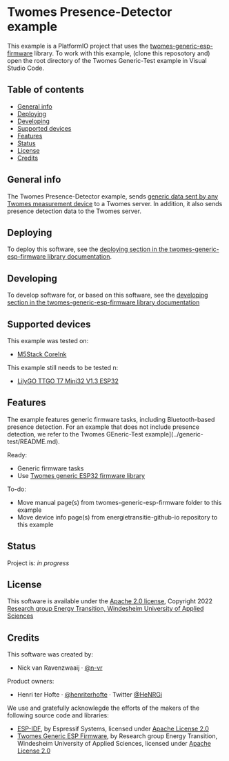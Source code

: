 # Twomes Presence-Detector example

This example is a PlatformIO project that uses the [twomes-generic-esp-firmware](https://github.com/energietransitie/twomes-generic-esp-firmware) library. To work with this example, (clone this reposotory and) open the root directory of the Twomes Generic-Test example in Visual Studio Code.

## Table of contents
* [General info](#general-info)
* [Deploying](#deploying)
* [Developing](#developing) 
* [Supported devices](#supported-devices)
* [Features](#features)
* [Status](#status)
* [License](#license)
* [Credits](#credits)

## General info
The Twomes Presence-Detector example, sends [generic data sent by any Twomes measurement device](https://github.com/energietransitie/twomes-generic-esp-firmware#readme) to a Twomes server. In addition, it also sends presence detection data to the Twomes server.

## Deploying
To deploy this software, see the [deploying section in the twomes-generic-esp-firmware library documentation](https://www.energietransitiewindesheim.nl/twomes-generic-esp-firmware/deploying/prerequisites/).

## Developing
To develop software for, or based on this software, see the [developing section in the twomes-generic-esp-firmware library documentation](https://www.energietransitiewindesheim.nl/twomes-generic-esp-firmware/developing-library-getstarted/prerequisites/)

## Supported devices
This example was tested on:
- [M5Stack CoreInk](https://github.com/m5stack/M5-CoreInk)

This example still needs to be tested n:
- [LilyGO TTGO T7 Mini32 V1.3 ESP32](https://github.com/LilyGO/ESP32-MINI-32-V1.3)

## Features
The example features generic firmware tasks, including Bluetooth-based presence detection. For an example that does not include presence detection, we refer to the Twomes GEneric-Test example](../generic-test/README.md).

Ready:
* Generic firmware tasks
* Use [Twomes generic ESP32 firmware library](https://github.com/energietransitie/twomes-generic-esp-firmware)

To-do:
* Move manual page(s) from twomes-generic-esp-firmware folder to this example
* Move device info page(s) from energietransitie-github-io repository to this example

## Status
Project is: _in progress_

## License
This software is available under the [Apache 2.0 license](./LICENSE), Copyright 2022 [Research group Energy Transition, Windesheim University of Applied Sciences](https://windesheim.nl/energietransitie) 

## Credits
This software was created by:
* Nick van Ravenzwaaij · [@n-vr](https://github.com/n-vr)

Product owners:
* Henri ter Hofte · [@henriterhofte](https://github.com/henriterhofte) · Twitter [@HeNRGi](https://twitter.com/HeNRGi)

We use and gratefully acknowlegde the efforts of the makers of the following source code and libraries:
* [ESP-IDF](https://github.com/espressif/esp-idf), by Espressif Systems, licensed under [Apache License 2.0](https://github.com/espressif/esp-idf/blob/9d34a1cd42f6f63b3c699c3fe8ec7216dd56f36a/LICENSE)
* [Twomes Generic ESP Firmware](https://github.com/energietransitie/twomes-generic-esp-firmware), by Research group Energy Transition, Windesheim University of Applied Sciences, licensed under [Apache License 2.0](https://github.com/energietransitie/twomes-generic-esp-firmware/blob/main/LICENSE.md)